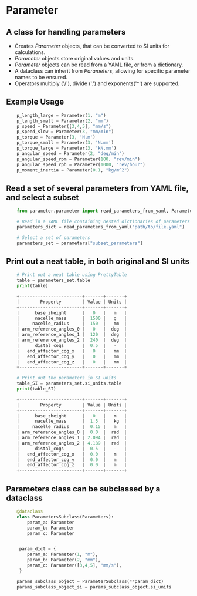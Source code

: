 # Parameter
## A class for handling parameters

- Creates *Parameter* objects, that can be converted to SI units for calculations.
- *Parameter* objects store original values and units.
- *Parameter* objects can be read from a YAML file, or from a dictionary.
- A dataclass can inherit from *Parameters*, allowing for specific parameter names to be ensured.
- Operators multiply ('/'), divide ('.') and exponents('^') are supported.

## Example Usage
```python
    p_length_large = Parameter(1, "m")
    p_length_small = Parameter(2, "mm")
    p_speed = Parameter([3,4,5], "mm/s")
    p_speed_slow = Parameter(3, "mm/min")
    p_torque = Parameter(3, 'N.m')
    p_torque_small = Parameter(3, 'N.mm')
    p_torque_large = Parameter(3, 'kN.mm')
    p_angular_speed = Parameter(2, "deg/min")
    p_angular_speed_rpm = Parameter(100, "rev/min")
    p_angular_speed_rph = Parameter(1000, "rev/hour")
    p_moment_inertia = Parameter(0.1, "kg/m^2")

```

## Read a set of several parameters from YAML file, and select a subset
```python
    from parameter.parameter import read_parameters_from_yaml, Parameters

    # Read in a YAML file containing nested dictionaries of parameters
    parameters_dict = read_parameters_from_yaml("path/to/file.yaml")

    # Select a set of parameters
    parameters_set = parameters["subset_parameters"]

```

## Print out a neat table, in both original and SI units
```python
    # Print out a neat table using PrettyTable
    table = parameters_set.table
    print(table)

    +------------------------+-------+-------+
    |        Property        | Value | Units |
    +------------------------+-------+-------+
    |      base_zheight      |   0   |   m   |
    |      nacelle_mass      |  1500 |   g   |
    |     nacelle_radius     |  150  |   mm  |
    | arm_reference_angles_0 |   0   |  deg  |
    | arm_reference_angles_1 |  120  |  deg  |
    | arm_reference_angles_2 |  240  |  deg  |
    |      distal_cogs       |  0.5  |   -   |
    |   end_affector_cog_x   |   0   |   mm  |
    |   end_affector_cog_y   |   0   |   mm  |
    |   end_affector_cog_z   |   0   |   mm  |
    +------------------------+-------+-------+

    # Print out the parameters in SI units
    table_SI = parameters_set.si_units.table
    print(table_SI)

    +------------------------+-------+-------+
    |        Property        | Value | Units |
    +------------------------+-------+-------+
    |      base_zheight      |   0   |   m   |
    |      nacelle_mass      |  1.5  |   kg  |
    |     nacelle_radius     |  0.15 |   m   |
    | arm_reference_angles_0 |  0.0  |  rad  |
    | arm_reference_angles_1 | 2.094 |  rad  |
    | arm_reference_angles_2 | 4.189 |  rad  |
    |      distal_cogs       |  0.5  |   -   |
    |   end_affector_cog_x   |  0.0  |   m   |
    |   end_affector_cog_y   |  0.0  |   m   |
    |   end_affector_cog_z   |  0.0  |   m   |
    +------------------------+-------+-------+
```

## Parameters class can be subclassed by a dataclass
```python
    @dataclass
    class ParametersSubclass(Parameters):
        param_a: Parameter
        param_b: Parameter
        param_c: Parameter


     param_dict = {
        param_a: Parameter(1, "m"),
        param_b: Parameter(2, "mm"),
        param_c: Parameter([3,4,5], "mm/s"),
     }

    params_subclass_object = ParameterSubclass(**param_dict)
    params_subclass_object_si = params_subclass_object.si_units
```
